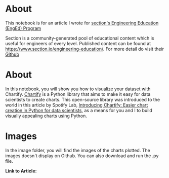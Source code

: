 
# About 

This notebook is for an article I wrote for [section's Engineering Education (EngEd) Program](https://www.section.io/engineering-education/)

Section is a community-generated pool of educational content which is useful for engineers of every level. Published content can be found at https://www.section.io/engineering-education/. For more detail do visit their [Github](https://github.com/section-engineering-education/engineering-education)

# About

In this notebook, you will show you how to visualize your dataset with Chartify. [Chartify](https://chartify.readthedocs.io/en/latest/) is a Python library that aims to make it easy for data scientists to create charts. This open-source library was introduced to the world in this article by Spotify Lab, [Introducing Chartify: Easier chart creation in Python for data scientists](https://engineering.atspotify.com/2018/11/15/introducing-chartify-easier-chart-creation-in-python-for-data-scientists/), as a means for you and I to build visually appealing charts using Python.

# Images

In the image folder, you will find the images of the charts plotted. The images doesn't display on Github. You can also download and run the .py file.

**Link to Article:** 

